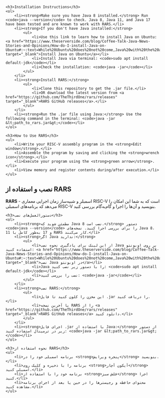     <h3>Installation Instructions</h3>
    <ol>
        <li><strong>Make sure you have Java 8 installed.</strong> Run <code>java --version</code> to check. Java 8, Java 11, and Java 17 have been tested and are known to work with RARS.</li>
        <li><strong>If you don't have Java installed:</strong>
            <ul>
                <li>Use this link to learn how to install Java on Ubuntu: <a href="https://www.theserverside.com/blog/Coffee-Talk-Java-News-Stories-and-Opinions/How-do-I-install-Java-on-Ubuntu#:~:text=While%20Ubuntu%20does%20not%20come,Java%20with%20the%20apt%20command" target="_blank">Install Java on Ubuntu</a></li>
                <li>Install Java via terminal: <code>sudo apt install default-jdk</code></li>
                <li>Check the installation: <code>java -jar</code></li>
            </ul>
        </li>
        <li><strong>Install RARS:</strong>
            <ul>
                <li>Clone this repository to get the .jar file.</li>
                <li>OR download the latest version from <a href="https://github.com/TheThirdOne/rars/releases" target="_blank">RARS GitHub releases</a>.</li>
            </ul>
        </li>
        <li><strong>Run the .jar file using Java:</strong> Use the following command in the terminal: <code>java -jar &lt;path_to_rars.jar&gt;</code></li>
    </ol>

    <h3>How to Use RARS</h3>
    <ul>
        <li>Write your RISC-V assembly program in the <strong>Edit window</strong>.</li>
        <li>Assemble the program by saving and clicking the <strong>wrench icon</strong>.</li>
        <li>Execute your program using the <strong>green arrow</strong>.</li>
        <li>View memory and register contents during/after execution.</li>
    </ul>
</div>

<div class="persian">
    <h2>نصب و استفاده از RARS</h2>
    <p><strong>RARS</strong> - اسمبلر و شبیه‌ساز زمان اجرایی معماری RISC-V است که به شما این امکان را می‌دهد که برنامه‌های اسمبلی RISC-V بنویسید و آن‌ها را اجرا و گام‌به‌گام بررسی کنید.</p>

    <h3>دستورالعمل‌های نصب</h3>
    <ol>
        <li><strong>مطمئن شوید که Java 8 نصب است.</strong> دستور <code>java --version</code> را برای بررسی اجرا کنید. نسخه‌های Java 8، 11 و 17 به‌طور کامل با RARS کار می‌کنند.</li>
        <li><strong>اگر Java ندارید:</strong>
            <ul>
                <li>از این لینک برای یادگیری نحوه نصب Java بر روی اوبونتو استفاده کنید: <a href="https://www.theserverside.com/blog/Coffee-Talk-Java-News-Stories-and-Opinions/How-do-I-install-Java-on-Ubuntu#:~:text=While%20Ubuntu%20does%20not%20come,Java%20with%20the%20apt%20command" target="_blank">نصب Java در اوبونتو</a></li>
                <li>Java را با دستور زیر نصب کنید: <code>sudo apt install default-jdk</code></li>
                <li>نصب را بررسی کنید: <code>java -jar</code></li>
            </ul>
        </li>
        <li><strong>نصب RARS:</strong>
            <ul>
                <li>این مخزن را کلون کنید تا فایل .jar را دریافت کنید.</li>
                <li>یا آخرین نسخه RARS را از <a href="https://github.com/TheThirdOne/rars/releases" target="_blank">RARS GitHub releases</a> دانلود کنید.</li>
            </ul>
        </li>
        <li><strong>اجرای فایل .jar با استفاده از Java:</strong> از دستور زیر در ترمینال استفاده کنید: <code>java -jar &lt;path_to_rars.jar&gt;</code></li>
    </ol>

    <h3>نحوه استفاده از RARS</h3>
    <ul>
        <li>برنامه اسمبلی خود را در <strong>پنجره ویرایش</strong> بنویسید.</li>
        <li>برنامه را با ذخیره و کلیک روی <strong>آیکون آچار</strong> اسمبلی کنید.</li>
        <li>برنامه خود را با استفاده از <strong>فلش سبز</strong> اجرا کنید.</li>
        <li>محتوای حافظه و رجیسترها را در حین یا بعد از اجرای برنامه مشاهده کنید.</li>
    </ul>
</div>